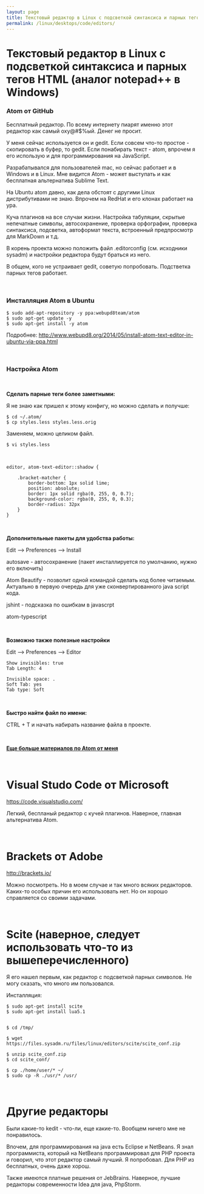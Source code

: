 ```yaml
---
layout: page
title: Текстовый редактор в Linux с подсветкой синтаксиса и парных тегов HTML (аналог notepad++ в Windows)
permalink: /linux/desktops/code/editors/
---
```


# Текстовый редактор в Linux с подсветкой синтаксиса и парных тегов HTML (аналог notepad++ в Windows)

### Atom от GitHub

Бесплатный редактор. По всему интернету пиарят именно этот редактор как самый оху@#$%ый. Денег не просит.

У меня сейчас используется он и gedit. Если совсем что-то простое - скопировать в буфер, то gedit. Если понабирать текст - atom, впрочем я его использую и для программирования на JavaScript.

Разрабатывался для пользователей mac, но сейчас работает и в Windows и в Linux. Мне видится Atom - может выступать и как бесплатная альтернатива Sublime Text.

На Ubuntu atom давно, как дела обстоят с другими Linux дистрибутивами не знаю. Впрочем на RedHat и его клонах работает на ура.

Куча плагинов на все случаи жизни. Настройка табуляции, скрытые непечатные символы, автосохранение, проверка орфографии, проверка синтаксиса, подсветка, автоформат текста, встроенный предпросмотр для MarkDown и т.д.

В корень проекта можно положить файл .editorconfig (см. исходники sysadm) и настройки редактора будут браться из него.

В общем, кого не устраивает gedit, советую попробовать. Подстветка парных тегов работает.

<br/>

### Инсталляция Atom в Ubuntu

    $ sudo add-apt-repository -y ppa:webupd8team/atom
    $ sudo apt-get update -y
    $ sudo apt-get install -y atom

Подробнее:
http://www.webupd8.org/2014/05/install-atom-text-editor-in-ubuntu-via-ppa.html


<br/>

### Настройка Atom

<br/>

**Сделать парные теги более заметными:**

Я не знаю как пришел к этому конфигу, но можно сделать и получше:

    $ cd ~/.atom/
    $ cp styles.less styles.less.orig

Заменяем, можно целиком файл.

    $ vi styles.less

<br/>

    editor, atom-text-editor::shadow {

        .bracket-matcher {
            border-bottom: 1px solid lime;
            position: absolute;
            border: 1px solid rgba(0, 255, 0, 0.7);
            background-color: rgba(0, 255, 0, 0.3);
            border-radius: 32px
        }
    }


<br/>

**Дополнительные пакеты для удобства работы:**


Edit --> Preferences --> Install

autosave - автосохранение (пакет инсталлируется по умолчанию, нужно его включить)

Atom Beautify - позволит одной командой сделать код более читаемым. Актуально в первую очередь для уже сконвертированного java script кода.

jshint - подсказка по ошибкам в javascrpt  

atom-typescript

<br/>

**Возможно также полезные настройки**

Edit --> Preferences --> Editor

    Show invisibles: true
    Tab Length: 4

    Invisible space: .
    Soft Tab: yes
    Tab type: Soft


<br/>

**Быстро найти файл по имени:**

CTRL + T и начать набирать название файла в проекте.


<br/>

<a href="//jsdev.org/env/atom/install-atom-on-ubuntu-14-04/"><strong>Еще больше материалов по Atom от меня</strong></a>


<br/>

# Visual Studo Code от Microsoft

https://code.visualstudio.com/

Легкий, беспланый редактор с кучей плагинов. Наверное, главная альтернатива Atom. 


<br/>

# Brackets от Adobe

http://brackets.io/

Можно посмотреть. Но в моем случае и так много всяких редакторов. Каких-то особых причин его использовать нет. Но он хорошо справляется со своими задачами.


<br/>

# Scite (наверное, следует использовать что-то из вышеперечисленного)

Я его нашел первым, как редактор с подсветкой парных символов. Не могу сказать, что много им пользовался.

Инсталляция:

    $ sudo apt-get install scite
    $ sudo apt-get install lua5.1


    $ cd /tmp/

    $ wget https://files.sysadm.ru/files/linux/editors/scite/scite_conf.zip

    $ unzip scite_conf.zip
    $ cd scite_conf/

    $ cp ./home/user/* ~/
    $ sudo cp -R ./usr/* /usr/


<br/>

# Другие редакторы

Были какие-то kedit - что-ли, еще какие-то. Вообщем ничего мне не понравилось.

Впочем, для программирования на java есть Eclipse и NetBeans.
Я знал программиста, который на NetBeans программировал для PHP проекта и говорил, что этот редактор самый лучший. Я попробовал. Для PHP из бесплатных, очень даже хорош.

Также имеются платные решения от JebBrains. Наверное, лучшие редакторы современности Idea для java, PhpStorm.
